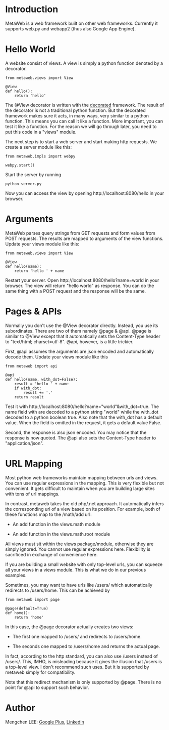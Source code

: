 Introduction
============

MetaWeb is a web framework built on other web frameworks.
Currently it supports web.py and webapp2 (thus also Google App Engine).

Hello World
===========

A website consist of views. A view is simply a python function denoted by a decorator.

	from metaweb.views import View
	
	@View
	def hello():
	    return 'hello'

The @View decorator is written with the <a href="https://github.com/CooledCoffee/decorated" target="_blank">decorated</a> framework.
The result of the decorator is not a traditional python function.
But the decorated framework makes sure it acts, in many ways, very similar to a python function.
This means you can call it like a function.
More important, you can test it like a function.
For the reason we will go through later, you need to put this code in a "views" module.

The next step is to start a web server and start making http requests.
We create a server module like this:

	from metaweb.impls import webpy
	
	webpy.start()

Start the server by running

	python server.py
	
Now you can access the view by opening http://localhost:8080/hello in your browser.

Arguments
=========

MetaWeb parses query strings from GET requests and form values from POST requests.
The results are mapped to arguments of the view functions.
Update your views module like this:

	from metaweb.views import View
	
	@View
	def hello(name):
	    return 'hello ' + name

Restart your server. Open http://localhost:8080/hello?name=world in your browser.
The view will return "hello world" as response.
You can do the same thing with a POST request and the response will be the same.

Pages & APIs
============

Normally you don't use the @View decorator directly.
Instead, you use its subordinates. There are two of them namely @page & @api.
@page is similar to @View except that it automatically sets the Content-Type header to "text/html; charset=utf-8".
@api, however, is a little trickier.

First, @api assumes the arguments are json encoded and automatically decode them.
Update your views module like this

	from metaweb import api
	
	@api
	def hello(name, with_dot=False):
	    result = 'hello ' + name
	    if with_dot:
	        result += '.'
	    return result

Test it with http://localhost:8080/hello?name="world"&with\_dot=true.
The name field with are decoded to a python string "world" while the with\_dot decoded to a python boolean true.
Also note that the with_dot has a default value.
When the field is omitted in the request, it gets a default value False.

Second, the response is also json encoded.
You may notice that the response is now quoted.
The @api also sets the Content-Type header to "application/json".

URL Mapping
===========

Most python web frameworks maintain mapping between urls and views.
You can use regular expressions in the mapping.
This is very flexible but not convenient.
It gets difficult to maintain when you are building large sites with tons of url mappings.

In contrast, metaweb takes the old php/.net approach.
It automatically infers the corresponding url of a view based on its position.
For example, both of these functions map to the /math/add url:

* An add function in the views.math module

* An add function in the views.math.root module

All views must sit within the views package/module, otherwise they are simply ignored.
You cannot use regular expressions here. Flexibility is sacrificed in exchange of convenience here.

If you are building a small website with only top-level urls,
you can squeeze all your views in a views module.
This is what we do in our previous examples.

Sometimes, you may want to have urls like /users/ which automatically redirects to /users/home.
This can be achieved by

	from metaweb import page
	
	@page(default=True)
	def home():
	    return 'home'

In this case, the @page decorator actually creates two views:

* The first one mapped to /users/ and redirects to /users/home.

* The seconds one mapped to /users/home and returns the actual page.

In fact, according to the http standard, you can also use /users instead of /users/.
This, IMHO, is misleading because it gives the illusion that /users is a top-level view.
I don't recommend such uses. But it is supported by metaweb simply for compatibility.

Note that this redirect mechanism is only supported by @page.
There is no point for @api to support such behavior.

Author
======

Mengchen LEE: <a href="https://plus.google.com/117704742936410336204" target="_blank">Google Plus</a>, <a href="https://cn.linkedin.com/pub/mengchen-lee/30/8/23a" target="_blank">LinkedIn</a>
